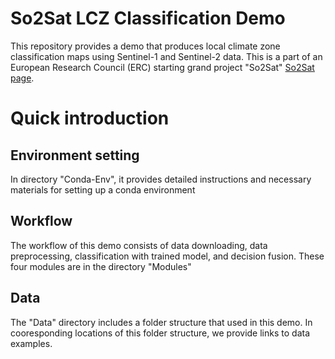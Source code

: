 # So2Sat LCZ Classification Demo
This repository provides a demo that produces local climate zone classification maps using Sentinel-1 and Sentinel-2 data. This is a part of an European Research Council (ERC) starting grand project "So2Sat" [So2Sat page](http://www.so2sat.eu/).

# Quick introduction
## Environment setting
In directory "Conda-Env", it provides detailed instructions and necessary materials for setting up a conda environment

## Workflow
The workflow of this demo consists of data downloading, data preprocessing, classification with trained model, and decision fusion. These four modules are in the directory "Modules"

## Data
The "Data" directory includes a folder structure that used in this demo. In cooresponding locations of this folder structure, we provide links to data examples.

